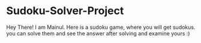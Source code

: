 # Sudoku-Solver-Project
 Hey There! I am Mainul. Here is a sudoku game, where you will get sudokus. you can solve them and see the answer after solving and examine yours :)
